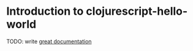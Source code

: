 # Introduction to clojurescript-hello-world

TODO: write [great documentation](http://jacobian.org/writing/what-to-write/)
